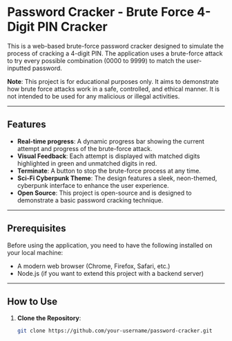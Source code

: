 # Password Cracker - Brute Force 4-Digit PIN Cracker

This is a web-based brute-force password cracker designed to simulate the process of cracking a 4-digit PIN. The application uses a brute-force attack to try every possible combination (0000 to 9999) to match the user-inputted password.

**Note**: This project is for educational purposes only. It aims to demonstrate how brute force attacks work in a safe, controlled, and ethical manner. It is not intended to be used for any malicious or illegal activities.

---

## Features

- **Real-time progress**: A dynamic progress bar showing the current attempt and progress of the brute-force attack.
- **Visual Feedback**: Each attempt is displayed with matched digits highlighted in green and unmatched digits in red.
- **Terminate**: A button to stop the brute-force process at any time.
- **Sci-Fi Cyberpunk Theme**: The design features a sleek, neon-themed, cyberpunk interface to enhance the user experience.
- **Open Source**: This project is open-source and is designed to demonstrate a basic password cracking technique.

---

## Prerequisites

Before using the application, you need to have the following installed on your local machine:

- A modern web browser (Chrome, Firefox, Safari, etc.)
- Node.js (if you want to extend this project with a backend server)

---

## How to Use

1. **Clone the Repository**:
   ```bash
   git clone https://github.com/your-username/password-cracker.git
